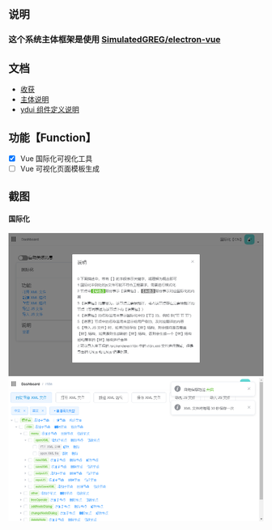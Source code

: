## 说明
### 这个系统主体框架是使用 [SimulatedGREG/electron-vue](https://github.com/SimulatedGREG/electron-vue)

## 文档
* [收获](./doc/收获.md)
* [主体说明](./doc/说明.md)
* [ydui 组件定义说明](./doc/ydui组件定义说明.md)

## 功能【Function】
* [x] Vue 国际化可视化工具
* [ ] Vue 可视化页面模板生成

## 截图
#### 国际化
![国际化](./img/i18n/1.jpg)
![国际化](./img/i18n/2.jpg)